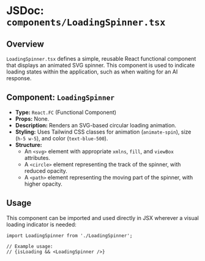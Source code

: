 
# JSDoc: `components/LoadingSpinner.tsx`

## Overview

`LoadingSpinner.tsx` defines a simple, reusable React functional component that displays an animated SVG spinner. This component is used to indicate loading states within the application, such as when waiting for an AI response.

## Component: `LoadingSpinner`

-   **Type:** `React.FC` (Functional Component)
-   **Props:** None.
-   **Description:** Renders an SVG-based circular loading animation.
-   **Styling:** Uses Tailwind CSS classes for animation (`animate-spin`), size (`h-5 w-5`), and color (`text-blue-500`).
-   **Structure:**
    -   An `<svg>` element with appropriate `xmlns`, `fill`, and `viewBox` attributes.
    -   A `<circle>` element representing the track of the spinner, with reduced opacity.
    -   A `<path>` element representing the moving part of the spinner, with higher opacity.

## Usage

This component can be imported and used directly in JSX wherever a visual loading indicator is needed:

```tsx
import LoadingSpinner from './LoadingSpinner';

// Example usage:
// {isLoading && <LoadingSpinner />}
```
